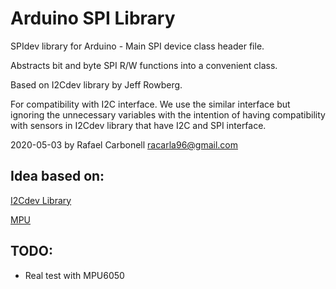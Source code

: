 # Arduino SPI Library

SPIdev library for Arduino - Main SPI device class header file.

Abstracts bit and byte SPI R/W functions into a convenient class.



Based on I2Cdev library by Jeff Rowberg.

For compatibility with I2C interface. We use the similar interface but ignoring the unnecessary variables with the intention of having compatibility with sensors in I2Cdev library that have I2C and SPI interface.



2020-05-03 by Rafael Carbonell <racarla96@gmail.com>

## Idea based on:

[I2Cdev Library](https://github.com/jrowberg/i2cdevlib)

[MPU](https://github.com/bolderflight/MPU9250/blob/master/src/MPU9250.cpp)

## TODO:
- Real test with MPU6050
